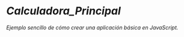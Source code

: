 # **_Calculadora_Principal_**

_Ejemplo sencillo de cómo crear una aplicación básica en JavaScript._
